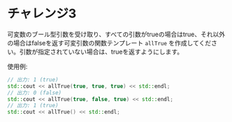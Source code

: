 # チャレンジ3

可変数のブール型引数を受け取り、すべての引数がtrueの場合はtrue、それ以外の場合はfalseを返す可変引数の関数テンプレート `allTrue` を作成してください。引数が指定されていない場合は、trueを返すようにします。

使用例:

```cpp
// 出力: 1 (true)
std::cout << allTrue(true, true, true) << std::endl;
// 出力: 0 (false)
std::cout << allTrue(true, false, true) << std::endl;
// 出力: 1 (true)
std::cout << allTrue() << std::endl;
```